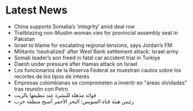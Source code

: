 # Latest News
-  China supports Somalia’s ‘integrity’ amid deal row
-  Trailblazing non-Muslim woman vies for provincial assembly seat in Pakistan
-  Israel to blame for escalating regional tensions, says Jordan’s FM
-  Militants ‘neutralized’ after West Bank settlement attack: Israel army
-  Somali leader’s son freed in fatal car accident trial in Turkiye
-  Daesh under pressure after Hamas attack on Israel
-  Los funcionarios de la Reserva Federal se muestran cautos sobre los recortes de los tipos de interés
-  Empresas colombianas se comprometen a invertir en "áreas olvidadas" tras reunión con Petro
-  فوائد مذهلة للبشرة عند تنظيفها بالزيت
-  رئيس هيئة قناة السويس: البحر الأحمر أصبح منطقة حرب
